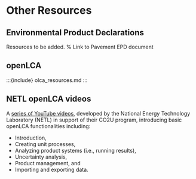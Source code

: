 # Other Resources

## Environmental Product Declarations

Resources to be added.
% Link to Pavement EPD document

## openLCA
:::{include} olca_resources.md
:::

## NETL openLCA videos

A [series of YouTube videos](https://netl.doe.gov/LCA/co2u/Training), developed by the National Energy Technology Laboratory (NETL) in support of their CO2U program, introducing basic openLCA functionalities including:

- Introduction,
- Creating unit processes,
- Analyzing product systems (i.e., running results),
- Uncertainty analysis,
- Product management, and
- Importing and exporting data.
